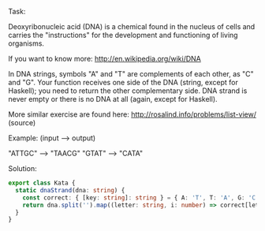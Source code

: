 Task: 

Deoxyribonucleic acid (DNA) is a chemical found in the nucleus of cells and carries the "instructions" for the development and functioning of living organisms.

If you want to know more: http://en.wikipedia.org/wiki/DNA

In DNA strings, symbols "A" and "T" are complements of each other, as "C" and "G". Your function receives one side of the DNA (string, except for Haskell); you need to return the other complementary side. DNA strand is never empty or there is no DNA at all (again, except for Haskell).

More similar exercise are found here: http://rosalind.info/problems/list-view/ (source)

Example: (input --> output)

"ATTGC" --> "TAACG"
"GTAT" --> "CATA"

Solution:

```ts
export class Kata {
  static dnaStrand(dna: string) {
    const correct: { [key: string]: string } = { A: 'T', T: 'A', G: 'C', C: 'G' }
	return dna.split('').map((letter: string, i: number) => correct[letter]).join('')
  }
}
```
